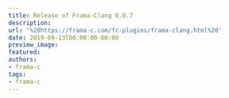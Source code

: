 ```yaml
---
title: Release of Frama-Clang 0.0.7
description:
url: '%20https://frama-c.com/fc-plugins/frama-clang.html%20'
date: 2019-09-13T00:00:00-00:00
preview_image:
featured:
authors:
- frama-c
tags:
- frama-c
---
```




